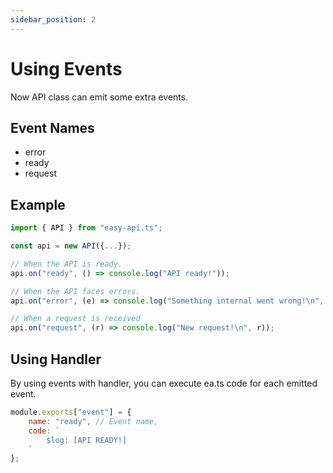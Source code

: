 ```yaml
---
sidebar_position: 2
---
```


# Using Events
Now API class can emit some extra events.
## Event Names
- error
- ready
- request

## Example
```js
import { API } from "easy-api.ts";

const api = new API({...});

// When the API is ready.
api.on("ready", () => console.log("API ready!"));

// When the API faces errors.
api.on("error", (e) => console.log("Something internal went wrong!\n", e));

// When a request is received
api.on("request", (r) => console.log("New request!\n", r));
```

## Using Handler
By using events with handler, you can execute ea.ts code for each emitted event.
```js
module.exports["event"] = {
    name: "ready", // Event name,
    code: `
        $log: [API READY!]
    `
};
```